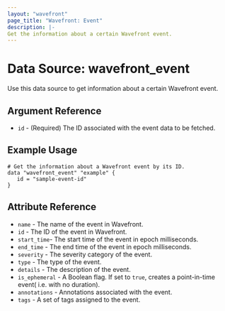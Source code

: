 ```yaml
---
layout: "wavefront"
page_title: "Wavefront: Event"
description: |-
Get the information about a certain Wavefront event.
---
```


# Data Source: wavefront_event

Use this data source to get information about a certain Wavefront event.

## Argument Reference
* `id` - (Required) The ID associated with the event data to be fetched.

## Example Usage

```hcl
# Get the information about a Wavefront event by its ID.
data "wavefront_event" "example" {
   id = "sample-event-id"
}
```

## Attribute Reference

* `name` - The name of the event in Wavefront.
* `id` - The ID of the event in Wavefront.
* `start_time`- The start time of the event in epoch milliseconds.
* `end_time` - The end time of the event in epoch milliseconds.
* `severity` - The severity category of the event.
* `type` - The type of the event.
* `details` - The description of the event.
* `is_ephemeral` - A Boolean flag. If set to `true`, creates a point-in-time event( i.e. with no duration).
* `annotations` - Annotations associated with the event.
* `tags` - A set of tags assigned to the event.
